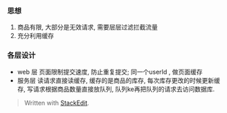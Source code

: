 ### 思想
1. 商品有限, 大部分是无效请求, 需要层层过滤拦截流量
2. 充分利用缓存

### 各层设计
* web 层
页面限制提交速度, 防止重复提交; 同一个userId , 做页面缓存
* 服务层
读请求直接读缓存, 缓存的是商品的库存, 每次库存更改的时候更新缓存, 写请求根据商品数量直接放队列,  队列ke再把队列的请求去访问数据库.  


> Written with [StackEdit](https://stackedit.io/).
<!--stackedit_data:
eyJoaXN0b3J5IjpbLTk3NzE2MTExNSwxNjcyODE3NTkwLC0xNz
I4NzA1NzI0LDMzNjA3MjUxMF19
-->